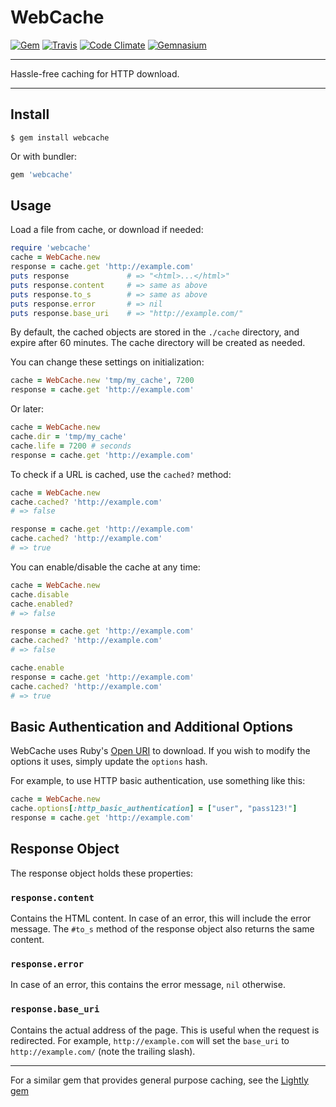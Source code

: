 WebCache
==================================================

[![Gem](https://img.shields.io/gem/v/webcache.svg?style=flat-square)](https://rubygems.org/gems/webcache)
[![Travis](https://img.shields.io/travis/DannyBen/webcache.svg?style=flat-square)](https://travis-ci.org/DannyBen/webcache)
[![Code Climate](https://img.shields.io/codeclimate/github/DannyBen/webcache.svg?style=flat-square)](https://codeclimate.com/github/DannyBen/webcache)
[![Gemnasium](https://img.shields.io/gemnasium/DannyBen/webcache.svg?style=flat-square)](https://gemnasium.com/DannyBen/webcache)

---

Hassle-free caching for HTTP download.

---

Install
--------------------------------------------------

```
$ gem install webcache
```

Or with bundler:

```ruby
gem 'webcache'
```

Usage
--------------------------------------------------

Load a file from cache, or download if needed:

```ruby
require 'webcache'
cache = WebCache.new
response = cache.get 'http://example.com'
puts response             # => "<html>...</html>"
puts response.content     # => same as above
puts response.to_s        # => same as above
puts response.error       # => nil
puts response.base_uri    # => "http://example.com/"
```

By default, the cached objects are stored in the `./cache` directory, and
expire after 60 minutes. The cache directory will be created as needed.

You can change these settings on initialization:

```ruby
cache = WebCache.new 'tmp/my_cache', 7200
response = cache.get 'http://example.com'
```

Or later:

```ruby
cache = WebCache.new
cache.dir = 'tmp/my_cache'
cache.life = 7200 # seconds
response = cache.get 'http://example.com'
```

To check if a URL is cached, use the `cached?` method:

```ruby
cache = WebCache.new
cache.cached? 'http://example.com'
# => false

response = cache.get 'http://example.com'
cache.cached? 'http://example.com'
# => true
```

You can enable/disable the cache at any time:

```ruby
cache = WebCache.new
cache.disable
cache.enabled? 
# => false

response = cache.get 'http://example.com'
cache.cached? 'http://example.com'
# => false

cache.enable
response = cache.get 'http://example.com'
cache.cached? 'http://example.com'
# => true
```


Basic Authentication and Additional Options
--------------------------------------------------
WebCache uses Ruby's [Open URI][1] to download. If you wish to modify 
the options it uses, simply update the `options` hash.

For example, to use HTTP basic authentication, use something like this:

```ruby
cache = WebCache.new
cache.options[:http_basic_authentication] = ["user", "pass123!"]
response = cache.get 'http://example.com'
```


Response Object
--------------------------------------------------

The response object holds these properties:

### `response.content`

Contains the HTML content. In case of an error, this will include the
error message. The `#to_s` method of the response object also returns
the same content.


### `response.error`

In case of an error, this contains the error message, `nil` otherwise.


### `response.base_uri`

Contains the actual address of the page. This is useful when the request
is redirected. For example, `http://example.com` will set the 
`base_uri` to `http://example.com/` (note the trailing slash).


---

For a similar gem that provides general purpose caching, see the 
[Lightly gem][2]


[1]: http://ruby-doc.org/stdlib-2.0.0/libdoc/open-uri/rdoc/OpenURI/OpenRead.html#method-i-open
[2]: https://github.com/DannyBen/lightly